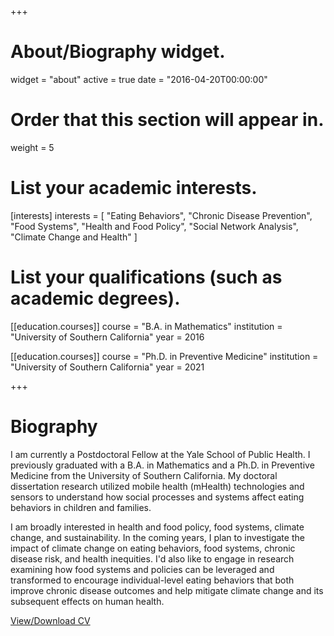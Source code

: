 +++
# About/Biography widget.
widget = "about"
active = true
date = "2016-04-20T00:00:00"

# Order that this section will appear in.
weight = 5

# List your academic interests.
[interests]
  interests = [
    "Eating Behaviors",
    "Chronic Disease Prevention",
    "Food Systems",
    "Health and Food Policy",
    "Social Network Analysis",
    "Climate Change and Health"
  ]

# List your qualifications (such as academic degrees).

[[education.courses]]
  course = "B.A. in Mathematics"
  institution = "University of Southern California"
  year = 2016
  
[[education.courses]]
  course = "Ph.D. in Preventive Medicine"
  institution = "University of Southern California"
  year = 2021
 
+++

# Biography

I am currently a Postdoctoral Fellow at the Yale School of Public Health. I previously graduated with a B.A. in Mathematics and a Ph.D. in Preventive Medicine from the University of Southern California. My doctoral dissertation research utilized mobile health (mHealth) technologies and sensors to understand how social processes and systems affect eating behaviors in children and families.

I am broadly interested in health and food policy, food systems, climate change, and sustainability. In the coming years, I plan to investigate the impact of climate change on eating behaviors, food systems, chronic disease risk, and health inequities. I'd also like to engage in research examining how food systems and policies can be leveraged and transformed to encourage individual-level eating behaviors that both improve chronic disease outcomes and help mitigate climate change and its subsequent effects on human health. 

[View/Download CV](http://bit.ly/bmb_cv_12-20)

